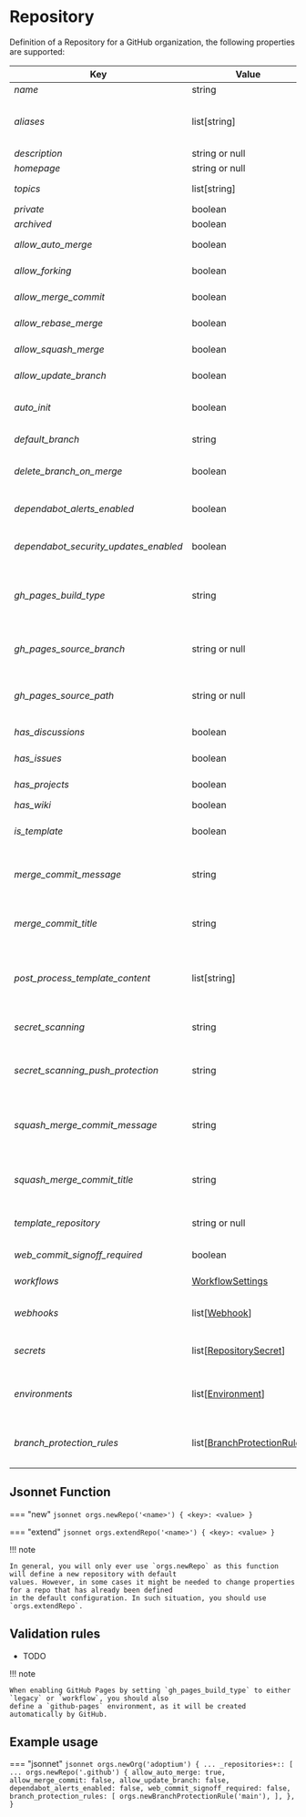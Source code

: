 # Repository

Definition of a Repository for a GitHub organization, the following properties are supported:

| Key                                   | Value                                                     | Description                                                                             | Notes                                                                                    |
|---------------------------------------|-----------------------------------------------------------|-----------------------------------------------------------------------------------------|------------------------------------------------------------------------------------------|
| _name_                                | string                                                    | Name of the repository                                                                  |                                                                                          |
| _aliases_                             | list[string]                                              | List of repository alias names, need to add previous name when renaming a repository    |                                                                                          |
| _description_                         | string or null                                            | Project description                                                                     |                                                                                          |
| _homepage_                            | string or null                                            | Link to the homepage                                                                    |                                                                                          |
| _topics_                              | list[string]                                              | The list of topics of this repository                                                   |                                                                                          |
| _private_                             | boolean                                                   | If the project is private                                                               |                                                                                          |
| _archived_                            | boolean                                                   | If the repo is archived                                                                 |                                                                                          |
| _allow_auto_merge_                    | boolean                                                   | If auto merges are permitted                                                            |                                                                                          |
| _allow_forking_                       | boolean                                                   | If the repo allows private forking                                                      |                                                                                          |
| _allow_merge_commit_                  | boolean                                                   | If merge commits are permitted                                                          |                                                                                          |
| _allow_rebase_merge_                  | boolean                                                   | If rebase merges are permitted                                                          |                                                                                          |
| _allow_squash_merge_                  | boolean                                                   | If squash merges are permitted                                                          |                                                                                          |
| _allow_update_branch_                 | boolean                                                   | If pull requests should suggest updates                                                 |                                                                                          |
| _auto_init_                           | boolean                                                   | If the repository shall be auto-initialized during creation                             | only considered during creation                                                          |
| _default_branch_                      | string                                                    | Name of the default branch                                                              |                                                                                          |
| _delete_branch_on_merge_              | boolean                                                   | If branches shall automatically be deleted after a merge                                |                                                                                          |
| _dependabot_alerts_enabled_           | boolean                                                   | If the repo has dependabot alerts enabled                                               |                                                                                          |
| _dependabot_security_updates_enabled_ | boolean                                                   | If the repo has dependabot security updates enabled                                     |                                                                                          |
| _gh_pages_build_type_                 | string                                                    | If the repo has GitHub Pages enabled                                                    | `disabled`, `legacy` or `workflow`. Build-type `legacy` refers to building from a branch |
| _gh_pages_source_branch_              | string or null                                            | The branch from which GitHub Pages should be built                                      | only taken into account when `gh_pages_build_type` is set to `legacy`                    |
| _gh_pages_source_path_                | string or null                                            | The folder from which GitHub Pages should be built                                      | only taken into account when `gh_pages_build_type` is set to `legacy`                    |
| _has_discussions_                     | boolean                                                   | If the repo has discussions enabled                                                     |                                                                                          |
| _has_issues_                          | boolean                                                   | If the repo can have issues                                                             |                                                                                          |
| _has_projects_                        | boolean                                                   | If the repo can have projects                                                           |                                                                                          |
| _has_wiki_                            | boolean                                                   | If the repo has a wiki                                                                  |                                                                                          |
| _is_template_                         | boolean                                                   | If the repo is can be used as a template repository                                     |                                                                                          |
| _merge_commit_message_                | string                                                    | Can be PR_BODY, PR_TITLE, or BLANK for a default merge commit message                   |                                                                                          |
| _merge_commit_title_                  | string                                                    | Can be PR_TITLE or MERGE_MESSAGE for a default merge commit title                       |                                                                                          |
| _post_process_template_content_       | list[string]                                              | A list of content paths in a template repository that shall be processed after creation | only considered during creation                                                          | 
| _secret_scanning_                     | string                                                    | If secret scanning is "enabled" or "disabled"                                           |                                                                                          |
| _secret_scanning_push_protection_     | string                                                    | If secret scanning push protection is "enabled" or "disabled"                           |                                                                                          |
| _squash_merge_commit_message_         | string                                                    | Can be PR_BODY, COMMIT_MESSAGES, or BLANK for a default squash merge commit message     |                                                                                          |
| _squash_merge_commit_title_           | string                                                    | Can be PR_TITLE or COMMIT_OR_PR_TITLE for a default squash merge commit title           |                                                                                          |
| _template_repository_                 | string or null                                            | The template repository to use when creating the repo                                   | read-only                                                                                |
| _web_commit_signoff_required_         | boolean                                                   | If the repo requires web commit signoff                                                 |                                                                                          |
| _workflows_                           | [WorkflowSettings](workflow-settings.md)                  | Workflow settings on organizational level                                               |                                                                                          |
| _webhooks_                            | list\[[Webhook](webhook.md)\]                             | webhooks defined for this repo, see section above for details                           |                                                                                          |
| _secrets_                             | list\[[RepositorySecret](secret.md)\]                     | secrets defined for this repo, see section below for details                            |                                                                                          |
| _environments_                        | list\[[Environment](environment.md)\]                     | environments defined for this repo, see section below for details                       |                                                                                          |
| _branch_protection_rules_             | list\[[BranchProtectionRule](branch-protection-rule.md)\] | branch protection rules of the repo, see section below for details                      |                                                                                          |

## Jsonnet Function

=== "new"
    ``` jsonnet
    orgs.newRepo('<name>') {
      <key>: <value>
    }
    ```

=== "extend"
    ``` jsonnet
    orgs.extendRepo('<name>') {
      <key>: <value>
    }
    ```

!!! note

    In general, you will only ever use `orgs.newRepo` as this function will define a new repository with default
    values. However, in some cases it might be needed to change properties for a repo that has already been defined 
    in the default configuration. In such situation, you should use `orgs.extendRepo`.

## Validation rules

- TODO

!!! note

    When enabling GitHub Pages by setting `gh_pages_build_type` to either `legacy` or `workflow`, you should also
    define a `github-pages` environment, as it will be created automatically by GitHub.

## Example usage

=== "jsonnet"
    ``` jsonnet
    orgs.newOrg('adoptium') {
      ...
      _repositories+:: [
        ...
        orgs.newRepo('.github') {
          allow_auto_merge: true,
          allow_merge_commit: false,
          allow_update_branch: false,
          dependabot_alerts_enabled: false,
          web_commit_signoff_required: false,
          branch_protection_rules: [
            orgs.newBranchProtectionRule('main'),
          ],
        },
    }
    ```
